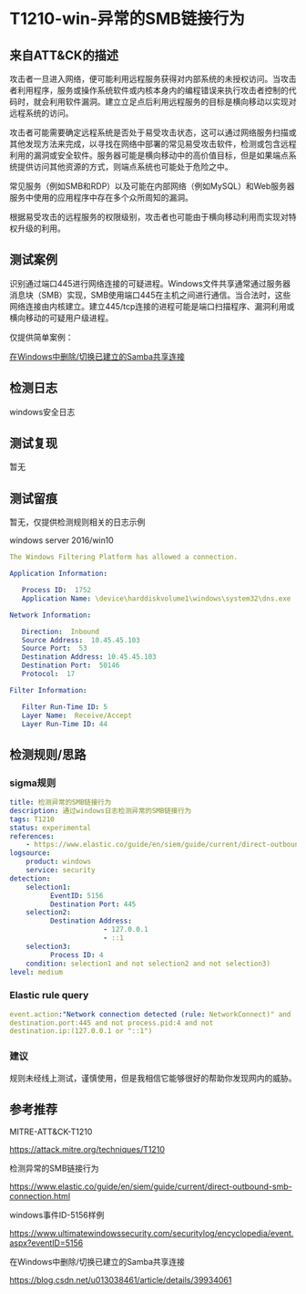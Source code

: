 # T1210-win-异常的SMB链接行为

## 来自ATT&CK的描述

攻击者一旦进入网络，便可能利用远程服务获得对内部系统的未授权访问。当攻击者利用程序，服务或操作系统软件或内核本身内的编程错误来执行攻击者控制的代码时，就会利用软件漏洞。建立立足点后利用远程服务的目标是横向移动以实现对远程系统的访问。

攻击者可能需要确定远程系统是否处于易受攻击状态，这可以通过网络服务扫描或其他发现方法来完成，以寻找在网络中部署的常见易受攻击软件，检测或包含远程利用的漏洞或安全软件。服务器可能是横向移动中的高价值目标，但是如果端点系统提供访问其他资源的方式，则端点系统也可能处于危险之中。

常见服务（例如SMB和RDP）以及可能在内部网络（例如MySQL）和Web服务器服务中使用的应用程序中存在多个众所周知的漏洞。

根据易受攻击的远程服务的权限级别，攻击者也可能由于横向移动利用而实现对特权升级的利用。

## 测试案例

识别通过端口445进行网络连接的可疑进程。Windows文件共享通常通过服务器消息块（SMB）实现，SMB使用端口445在主机之间进行通信。当合法时，这些网络连接由内核建立。建立445/tcp连接的进程可能是端口扫描程序、漏洞利用或横向移动的可疑用户级进程。

仅提供简单案例：

[在Windows中删除/切换已建立的Samba共享连接](https://blog.csdn.net/u013038461/article/details/39934061)

## 检测日志

windows安全日志

## 测试复现

暂无

## 测试留痕

暂无，仅提供检测规则相关的日志示例

windows server 2016/win10

```yml
The Windows Filtering Platform has allowed a connection.

Application Information:

   Process ID:  1752
   Application Name: \device\harddiskvolume1\windows\system32\dns.exe

Network Information:

   Direction:  Inbound
   Source Address:  10.45.45.103
   Source Port:  53
   Destination Address: 10.45.45.103
   Destination Port:  50146
   Protocol:  17

Filter Information:

   Filter Run-Time ID: 5
   Layer Name:  Receive/Accept
   Layer Run-Time ID: 44
```

## 检测规则/思路

### sigma规则

```yml
title: 检测异常的SMB链接行为
description: 通过windows日志检测异常的SMB链接行为
tags: T1210
status: experimental
references:
    - https://www.elastic.co/guide/en/siem/guide/current/direct-outbound-smb-connection.html
logsource:
    product: windows
    service: security
detection:
    selection1:
          EventID: 5156
          Destination Port: 445
    selection2:
          Destination Address:
                       - 127.0.0.1
                       - ::1
    selection3:
          Process ID: 4
    condition: selection1 and not selection2 and not selection3)
level: medium
```

### Elastic rule query

```yml
event.action:"Network connection detected (rule: NetworkConnect)" and
destination.port:445 and not process.pid:4 and not
destination.ip:(127.0.0.1 or "::1")
```

### 建议

规则未经线上测试，谨慎使用，但是我相信它能够很好的帮助你发现网内的威胁。

## 参考推荐

MITRE-ATT&CK-T1210

<https://attack.mitre.org/techniques/T1210>

检测异常的SMB链接行为

<https://www.elastic.co/guide/en/siem/guide/current/direct-outbound-smb-connection.html>

windows事件ID-5156样例

<https://www.ultimatewindowssecurity.com/securitylog/encyclopedia/event.aspx?eventID=5156>

在Windows中删除/切换已建立的Samba共享连接

<https://blog.csdn.net/u013038461/article/details/39934061>
